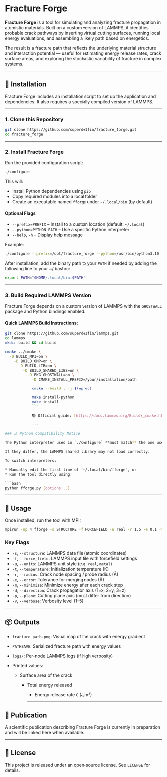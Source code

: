 # Fracture Forge

**Fracture Forge** is a tool for simulating and analyzing fracture propagation in atomistic materials. Built on a custom version of LAMMPS, it identifies probable crack pathways by inserting virtual cutting surfaces, running local energy evaluations, and assembling a likely path based on energetics.

The result is a fracture path that reflects the underlying material structure and interaction potential — useful for estimating energy release rates, crack surface areas, and exploring the stochastic variability of fracture in complex systems.

---

## 🔧 Installation

Fracture Forge includes an installation script to set up the application and dependencies. It also requires a specially compiled version of LAMMPS.

---

### 1. Clone this Repository

```bash
git clone https://github.com/superde1fin/fracture_forge.git
cd fracture_forge
```

---

### 2. Install Fracture Forge

Run the provided configuration script:

```bash
./configure
```

This will:

* Install Python dependencies using `pip`
* Copy required modules into a local folder
* Create an executable named `fforge` under `~/.local/bin` (by default)

#### Optional Flags

* `--prefix=PREFIX` – Install to a custom location (default: `~/.local`)
* `--python=PYTHON_PATH` – Use a specific Python interpreter
* `--help`, `-h` – Display help message

Example:

```bash
./configure --prefix=/opt/fracture_forge --python=/usr/bin/python3.10
```

After installation, add the binary path to your `PATH` if needed by adding the following line to your \~/.bashrc:

```bash
export PATH="$HOME/.local/bin:$PATH"
```

---

### 3. Build Required LAMMPS Version

Fracture Forge depends on a custom version of LAMMPS with the `GHOSTWALL` package and Python bindings enabled.

#### Quick LAMMPS Build Instructions:

```bash
git clone https://github.com/superde1fin/lammps.git
cd lammps
mkdir build && cd build

cmake ../cmake \
  -D BUILD_MPI=on \
    -D BUILD_OMP=on \
      -D BUILD_LIB=on \
        -D BUILD_SHARED_LIBS=on \
          -D PKG_GHOSTWALL=on \
            -D CMAKE_INSTALL_PREFIX=/your/installation/path

            cmake --build . -j $(nproc)

            make install-python
            make install
            ```

            📚 Official guide: [https://docs.lammps.org/Build\_cmake.html](https://docs.lammps.org/Build_cmake.html)

            ---

### ⚠️ Python Compatibility Notice

The Python interpreter used in `./configure` **must match** the one used when running `make install-python` during the LAMMPS build.

If they differ, the LAMMPS shared library may not load correctly.

To switch interpreters:

* Manually edit the first line of `~/.local/bin/fforge`, or
* Run the tool directly using:

```bash
python fforge.py [options...]
```

---

## 🚀 Usage

Once installed, run the tool with MPI:

```bash
mpirun -np 4 fforge -s STRUCTURE -f FORCEFIELD -u real -r 1.5 -e 0.1 -t 300 -v 3 -m
```

### Key Flags

* `-s`, `--structure`: LAMMPS data file (atomic coordinates)
* `-f`, `--force_field`: LAMMPS input file with forcefield settings
* `-u`, `--units`: LAMMPS unit style (e.g. `real`, `metal`)
* `-t`, `--temperature`: Initialization temperature (K)
* `-r`, `--radius`: Crack node spacing / probe radius (Å)
* `-e`, `--error`: Tolerance for merging nodes (Å)
* `-m`, `--minimize`: Minimize energy after each crack step
* `-d`, `--direction`: Crack propagation axis (1=x, 2=y, 3=z)
* `-p`, `--plane`: Cutting plane axis (must differ from direction)
* `-v`, `--verbose`: Verbosity level (1–5)

---

## 📦 Outputs

* `fracture_path.png`: Visual map of the crack with energy gradient
* `PATHSAVE`: Serialized fracture path with energy values
* `logs/`: Per-node LAMMPS logs (if high verbosity)
* Printed values:

  * Surface area of the crack
    * Total energy released
      * Energy release rate `G` (J/m²)

      ---

## 📄 Publication

A scientific publication describing Fracture Forge is currently in preparation and will be linked here when available.

---

## 📝 License

This project is released under an open-source license. See `LICENSE` for details.

